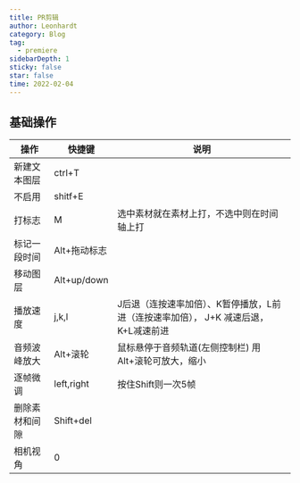 ```yaml
---
title: PR剪辑
author: Leonhardt
category: Blog
tag:
  - premiere
sidebarDepth: 1
sticky: false
star: false
time: 2022-02-04
---
```


## 基础操作
| 操作  | 快捷键  | 说明  |
| --------- |----------| -----|
| 新建文本图层 | ctrl+T |   |
| 不启用 | shitf+E |   |
| 打标志 | M | 选中素材就在素材上打，不选中则在时间轴上打 |
| 标记一段时间 | Alt+拖动标志 |   |
| 移动图层 | Alt+up/down |   |
| 播放速度 | j,k,l | J后退（连按速率加倍）、K暂停播放，L前进（连按速率加倍）， J+K 减速后退， K+L减速前进 |
| 音频波峰放大 | Alt+滚轮 | 鼠标悬停于音频轨道(左侧控制栏) 用Alt+滚轮可放大，缩小 |
| 逐帧微调 | left,right | 按住Shift则一次5帧  |
| 删除素材和间隙 | Shift+del |   |
| 相机视角 | 0 |   |